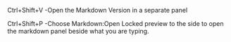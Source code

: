 Ctrl+Shift+V    -Open the Markdown Version in a separate panel

Ctrl+Shift+P    -Choose Markdown:Open Locked preview to the side to open the markdown panel beside what you are typing.



